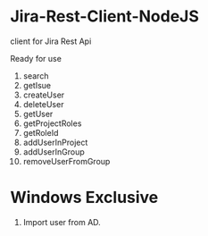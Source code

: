 # Jira-Rest-Client-NodeJS
client for Jira Rest Api

Ready for use 
1. search
2. getIsue
3. createUser
4. deleteUser
5. getUser
6. getProjectRoles
7. getRoleId
8. addUserInProject
9. addUserInGroup
10. removeUserFromGroup

# Windows Exclusive
1. Import user from AD.
